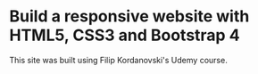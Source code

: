 # Build a responsive website with HTML5, CSS3 and Bootstrap 4

This site was built using Filip Kordanovski's Udemy course.
